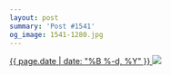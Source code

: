 ```yaml
---
layout: post
summary: 'Post #1541'
og_image: 1541-1280.jpg
---
```


<p>
 <time>
  <a href="/1541">
   {{ page.date | date: "%B %-d, %Y" }}
  </a>
 </time>
 <a href="/1541">
  <img data-taken="12/4/2021" sizes="(min-width: 700px) 50vw, calc(100vw - 2rem)" src="{{ site.assets_url }}/1541-640.jpg" srcset="{{ site.assets_url }}/1541-320.jpg 320w, {{ site.assets_url }}/1541-640.jpg 640w, {{ site.assets_url }}/1541-960.jpg 960w, {{ site.assets_url }}/1541-1280.jpg 1280w"/>
 </a>
</p>
